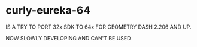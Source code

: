 # curly-eureka-64

IS A TRY TO PORT 32x SDK TO 64x FOR GEOMETRY DASH 2.206 AND UP.

NOW SLOWLY DEVELOPING AND CAN'T BE USED
